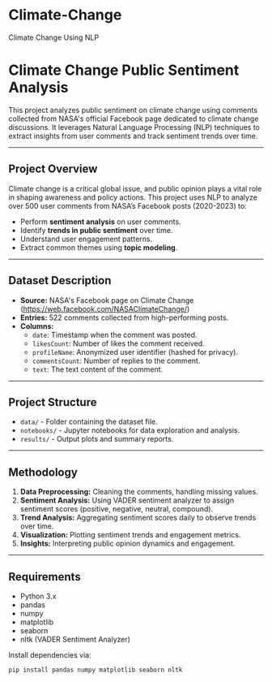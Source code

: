 # Climate-Change
Climate Change Using NLP
# Climate Change Public Sentiment Analysis

This project analyzes public sentiment on climate change using comments collected from NASA's official Facebook page dedicated to climate change discussions. It leverages Natural Language Processing (NLP) techniques to extract insights from user comments and track sentiment trends over time.

---

## Project Overview

Climate change is a critical global issue, and public opinion plays a vital role in shaping awareness and policy actions. This project uses NLP to analyze over 500 user comments from NASA’s Facebook posts (2020-2023) to:

- Perform **sentiment analysis** on user comments.
- Identify **trends in public sentiment** over time.
- Understand user engagement patterns.
- Extract common themes using **topic modeling**.

---

## Dataset Description

- **Source:** NASA's Facebook page on Climate Change (https://web.facebook.com/NASAClimateChange/)
- **Entries:** 522 comments collected from high-performing posts.
- **Columns:**
  - `date`: Timestamp when the comment was posted.
  - `likesCount`: Number of likes the comment received.
  - `profileName`: Anonymized user identifier (hashed for privacy).
  - `commentsCount`: Number of replies to the comment.
  - `text`: The text content of the comment.

---

## Project Structure

- `data/` - Folder containing the dataset file.
- `notebooks/` - Jupyter notebooks for data exploration and analysis.
- `results/` - Output plots and summary reports.

---

## Methodology

1. **Data Preprocessing:** Cleaning the comments, handling missing values.
2. **Sentiment Analysis:** Using VADER sentiment analyzer to assign sentiment scores (positive, negative, neutral, compound).
3. **Trend Analysis:** Aggregating sentiment scores daily to observe trends over time.
4. **Visualization:** Plotting sentiment trends and engagement metrics.
5. **Insights:** Interpreting public opinion dynamics and engagement.

---

## Requirements

- Python 3.x
- pandas
- numpy
- matplotlib
- seaborn
- nltk (VADER Sentiment Analyzer)

Install dependencies via:

```bash
pip install pandas numpy matplotlib seaborn nltk
